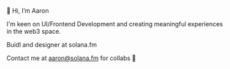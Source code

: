 👋 Hi, I’m Aaron


I'm keen on UI/Frontend Development and creating meaningful experiences in the web3 space. 

Buidl and designer at solana.fm <block explorer/> <for/> <the most scalable/> <chain/>

Contact me at aaron@solana.fm for collabs 🫡



